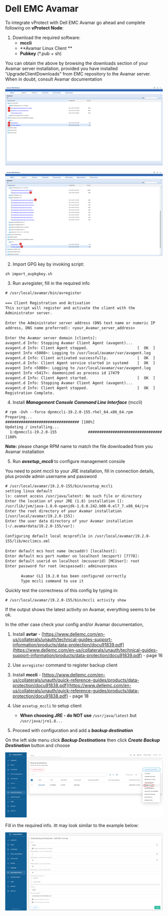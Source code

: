 # Dell EMC Avamar

To integrate vProtect with Dell EMC Avamar go ahead and complete following on **vProtect Node**:

1. Download the required software:
   * **mccli**
   * \*\*Avamar Linux Client \*\*
   * **Pubkey** \(\*.pub + sh\)

You can obtain the above by browsing the downloads section of your Avamar server installation, provided you have installed 'UpgradeClientDownloads" from EMC repository to the Avamar server. When in doubt, consult Avamar documentation

![](../../../.gitbook/assets/enterprise-backup-providers-avamar-download-1.png)

![](../../../.gitbook/assets/enterprise-backup-providers-avamar-download-2.png)



2. Import GPG key by invoking script:

```text
sh import_avpkgkey.sh
```

3. Run avregister, fill in the required info

```text
# /usr/local/avamar/bin/avregister

=== Client Registration and Activation
This script will register and activate the client with the Administrator server.

Enter the Administrator server address (DNS text name or numeric IP address, DNS name preferred): <your_Avamar_server_address>

Enter the Avamar server domain [clients]:
avagent.d Info: Stopping Avamar Client Agent (avagent)...
avagent.d Info: Client Agent stopped.                      [  OK  ]
avagent Info <5008>: Logging to /usr/local/avamar/var/avagent.log
avagent.d Info: Client activated successfully.             [  OK  ]
avagent.d Info: Client Agent service started in systemd    [  OK  ]
avagent Info <5008>: Logging to /usr/local/avamar/var/avagent.log
avagent Info <5417>: daemonized as process id 17479
avagent.d Info: Client Agent started.                      [  OK  ]
avagent.d Info: Stopping Avamar Client Agent (avagent)...
avagent.d Info: Client Agent stopped.                      [  OK  ]
Registration Complete.
```

4. Install _**Management Console Command Line Interface**_ \(mccli\)

```text
# rpm -Uvh --force dpnmccli-19.2.0-155.rhel_64.x86_64.rpm
Preparing...                          ################################# [100%]
Updating / installing...
  1:dpnmccli-19.2.0-155              ################################# [100%
```

**Note:** please change RPM name to match the file downloaded from you Avamar installation

5. Run _**avsetup\_mccli**_ to configure management console

You need to point mccli to your JRE installation, fill in connection details, plus provide admin username and password 

```text
# /usr/local/avamar/19.2.0-155/bin/avsetup_mccli
setting linux default
ls: cannot access /usr/java/latest: No such file or directory
Enter the location of your JRE (1.8) installation []: /usr/lib/jvm/java-1.8.0-openjdk-1.8.0.242.b08-0.el7_7.x86_64/jre
Enter the root directory of your Avamar installation [/usr/local/avamar/19.2.0-155]:
Enter the user data directory of your Avamar installation [~/.avamardata/19.2.0-155/var]:

Configuring default local mcsprofile in /usr/local/avamar/19.2.0-155/lib/mcclimcs.xml

Enter default mcs host name (mcsaddr) [localhost]: 
Enter default mcs port number on localhost (mcsport) [7778]:
Enter default userid on localhost (mcsuserid) [MCUser]: root
Enter password for root (mcspasswd): adminuserpass

       Avamar CLI 19.2.0 has been configured correctly
       Type mccli command to use it
```

Quickly test the correctness of this config by typing in:

```text
# /usr/local/avamar/19.2.0-155/bin/mccli activity show
```

If the output shows the latest activity on Avamar, everything seems to be ok.

In the other case check your config and/or Avamar documentation, 

1. Install **avtar** - [https://www.dellemc.com/en-us/collaterals/unauth/technical-guides-support-information/products/data-protection/docu91839.pdf](https://www.dellemc.com/en-us/collaterals/unauth/technical-guides-support-information/products/data-protection/docu91839.pdf) - page 16
2. Use `avregister` command to register backup client
3. Install **mccli** - [https://www.dellemc.com/en-us/collaterals/unauth/quick-reference-guides/products/data-protection/docu91838.pdf](https://www.dellemc.com/en-us/collaterals/unauth/quick-reference-guides/products/data-protection/docu91838.pdf) - page 18
4. Use `avsetup_mccli` to setup client
   * **When choosing JRE - do NOT use** `/usr/java/latest` but `/usr/java/jre1.8...`

6. Proceed with configuration and add a _**backup destination**_

On the left side menu click _**Backup Destinations**_ then click _**Create Backup Destination**_ button and choose

![](../../../.gitbook/assets/enterprise-backup-providers-avamar-add-destination-1.png)

Fill in the required info. itt may look similar to the example below:

![](../../../.gitbook/assets/enterprise-backup-providers-avamar-add-destination-2.png)

